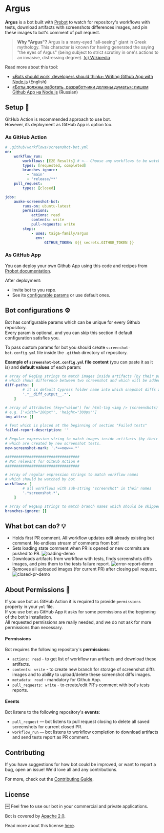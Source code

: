 # Argus

**Argus** is a bot built with [Probot](https://github.com/probot/probot)
to watch for repository's workflows with tests, download artifacts with screenshots differences images,
and pin these images to bot's comment of pull request.

> **Why "Argus"?** Argus is a many-eyed "all-seeing" giant in Greek mythology.
> This character is known for having generated the saying "the eyes of Argus"
> (being subject to strict scrutiny in one's actions to an invasive, distressing degree).
> [(c) Wikipedia](https://en.wikipedia.org/wiki/Argus_Panoptes)

Read more about this tool:

-   [«Bots should work, developers should think»: Writing Github App with Node.js](https://medium.com/its-tinkoff/bots-should-work-developers-should-think-writing-github-app-with-node-js-2e8eb049d7e4) (English)
-   [«Боты должны работать, разработчики должны думать»: пишем Github App на Node.js](https://habr.com/ru/company/tbank/blog/580936/) (Russian)

## Setup :rocket:

GitHub Action is recommended approach to use bot.<br />
However, its deployment as GitHub App is option too.

### As GitHub Action

```yml
# .github/workflows/screenshot-bot.yml
on:
    workflow_run:
        workflows: [E2E Results] # <-- Choose any workflows to be watched by bot
        types: [requested, completed]
        branches-ignore:
          - 'main'
          - 'release/**'
    pull_request:
        types: [closed]

jobs:
    awake-screenshot-bot:
        runs-on: ubuntu-latest
        permissions:
            actions: read
            contents: write
            pull-requests: write
        steps:
            - uses: taiga-family/argus
              env:
                  GITHUB_TOKEN: ${{ secrets.GITHUB_TOKEN }}
```

### As GitHub App

You can deploy your own Github App using this code and recipes from [Probot documentation](https://probot.github.io/docs/deployment).

After deployment:

-   Invite bot to you repo.
-   See its [configurable params](#bot-configurations-gear) or use default ones.

## Bot configurations :gear:

Bot has configurable params which can be unique for every Github repository.<br>
Every param is optional, and you can skip this section if default configuration satisfies you.

To pass custom params for bot you should create `screenshot-bot.config.yml` file inside the `.github` directory of repository.

**Example of `screenshot-bot.config.yml` file content** (you can paste it as it is) and **default values** of each param:

```yaml
# array of RegExp strings to match images inside artifacts (by their path or file name)
# which shows difference between two screenshot and which will be added to bot report comment
diff-paths: [
        # it is default Cypress folder name into which snapshot diffs are put
        '.*__diff_output__.*',
    ]

# array of attributes (key="value") for html-tag <img /> (screenshots)
# e.g. ['width="200px"', 'height="300px"']
img-attrs: []

# Text which is placed at the beginning of section "Failed tests"
failed-report-description: ''

# Regular expression string to match images inside artifacts (by their path or file name)
# which are created by new screenshot tests.
new-screenshot-mark: '.*==new==.*'

##################################
# Not relevant for GitHub Action #
##################################

# array of regular expression strings to match workflow names
# which should be watched by bot
workflows: [
        # all workflows with sub-string "screenshot" in their names
        '.*screenshot.*',
    ]

# array of RegExp strings to match branch names which should be skipped by bot
branches-ignore: []
```

## What bot can do? :bulb:

-   Holds first PR comment.
    All workflow updates edit already existing bot comment.
    No endless stream of comments from bot!
-   Sets loading state comment when PR is opened or new commits are pushed to PR.
    ![loading-demo](.demo/loading.png)
-   Downloads artifacts from workflow with tests, finds screenshots diffs images, and pins them to the tests failure report.
    ![error-report-demo](.demo/error-report.png)
-   Removes all uploaded images (for current PR) after closing pull request.
    ![closed-pr-demo](.demo/pr-closed.png)

## About Permissions :closed_lock_with_key:

If you use bot as GitHub Action it is required to provide `permissions` property in your `yml` file.<br>
If you use bot as GitHub App it asks for some permissions at the beginning of the bot's installation.<br>
All requested permissions are really needed, and we do not ask for more permissions than necessary.

#### Permissions

Bot requires the following repository's **permissions**:

-   `actions: read` - to get list of workflow run artifacts and download these artifacts.
-   `contents: write` - to create new branch for storage of screenshot diffs images
    and to ability to upload/delete these screenshot diffs images.
-   `metadata: read` - mandatory for Github App.
-   `pull_requests: write` - to create/edit PR's comment with bot's tests reports.

#### Events

Bot listens to the following repository's **events**:

-   `pull_request` — bot listens to pull request closing to delete all saved screenshots for current closed PR.
-   `workflow_run` — bot listens to workflow completion to download artifacts and send tests report as PR comment.

## Contributing

If you have suggestions for how bot could be improved, or want to report a bug, open an issue!
We'd love all and any contributions.

For more, check out the [Contributing Guide](CONTRIBUTING.md).

## License

🆓 Feel free to use our bot in your commercial and private applications.

Bot is covered by [Apache 2.0](/LICENSE).

Read more about this license [here](https://choosealicense.com/licenses/apache-2.0/).
